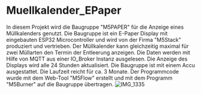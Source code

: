 # Muellkalender_EPaper
In diesem Projekt wird die Baugruppe "M5PAPER" für die Anzeige eines Müllkalenders genutzt. Die Baugruppe ist ein E-Paper Display mit eingebauten ESP32 Microcontroller und wird von der Firma "M5Stack" produziert und vertrieben. Der Müllkalender kann gleichzeitig maximal für zwei Müllarten den Termin der Entleerung anzeigen. Die Daten werden mit Hilfe von MQTT aus einer IO_Broker Instanz ausgelesen. Die Anzeige des Displays wird alle 24 Stunden aktualisiert. Die Baugruppe ist mit einem Accu ausgestattet. Die Laufzeit reicht für ca. 3 Monate.
Der Programmcode wurde mit dem Web-Tool "M5Flow" erstellt und mit dem Programm "M5Burner" auf die Baugruppe übertragen.
![IMG_1335](https://user-images.githubusercontent.com/57326906/209949655-e5a1dccc-578e-4481-b076-21c016ce607d.jpg)
